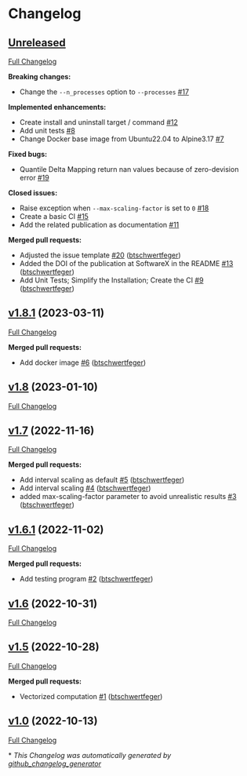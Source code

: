 # Changelog

## [Unreleased](https://github.com/btschwertfeger/BiasAdjustCXX/tree/HEAD)

[Full Changelog](https://github.com/btschwertfeger/BiasAdjustCXX/compare/v1.8.1...HEAD)

**Breaking changes:**

- Change the `--n_processes` option to `--processes`  [\#17](https://github.com/btschwertfeger/BiasAdjustCXX/issues/17)

**Implemented enhancements:**

- Create install and uninstall target / command [\#12](https://github.com/btschwertfeger/BiasAdjustCXX/issues/12)
- Add unit tests [\#8](https://github.com/btschwertfeger/BiasAdjustCXX/issues/8)
- Change Docker base image from Ubuntu22.04 to Alpine3.17 [\#7](https://github.com/btschwertfeger/BiasAdjustCXX/issues/7)

**Fixed bugs:**

- Quantile Delta Mapping return nan values because of zero-devision error [\#19](https://github.com/btschwertfeger/BiasAdjustCXX/issues/19)

**Closed issues:**

- Raise exception when `--max-scaling-factor` is set to `0`  [\#18](https://github.com/btschwertfeger/BiasAdjustCXX/issues/18)
- Create a basic CI [\#15](https://github.com/btschwertfeger/BiasAdjustCXX/issues/15)
- Add the related publication as documentation   [\#11](https://github.com/btschwertfeger/BiasAdjustCXX/issues/11)

**Merged pull requests:**

- Adjusted the issue template [\#20](https://github.com/btschwertfeger/BiasAdjustCXX/pull/20) ([btschwertfeger](https://github.com/btschwertfeger))
- Added the DOI of the publication at SoftwareX in the README [\#13](https://github.com/btschwertfeger/BiasAdjustCXX/pull/13) ([btschwertfeger](https://github.com/btschwertfeger))
- Add Unit Tests; Simplify the Installation; Create the CI [\#9](https://github.com/btschwertfeger/BiasAdjustCXX/pull/9) ([btschwertfeger](https://github.com/btschwertfeger))

## [v1.8.1](https://github.com/btschwertfeger/BiasAdjustCXX/tree/v1.8.1) (2023-03-11)

[Full Changelog](https://github.com/btschwertfeger/BiasAdjustCXX/compare/v1.8...v1.8.1)

**Merged pull requests:**

- Add docker image [\#6](https://github.com/btschwertfeger/BiasAdjustCXX/pull/6) ([btschwertfeger](https://github.com/btschwertfeger))

## [v1.8](https://github.com/btschwertfeger/BiasAdjustCXX/tree/v1.8) (2023-01-10)

[Full Changelog](https://github.com/btschwertfeger/BiasAdjustCXX/compare/v1.7...v1.8)

## [v1.7](https://github.com/btschwertfeger/BiasAdjustCXX/tree/v1.7) (2022-11-16)

[Full Changelog](https://github.com/btschwertfeger/BiasAdjustCXX/compare/v1.6.1...v1.7)

**Merged pull requests:**

- Add interval scaling as default [\#5](https://github.com/btschwertfeger/BiasAdjustCXX/pull/5) ([btschwertfeger](https://github.com/btschwertfeger))
- Add interval scaling [\#4](https://github.com/btschwertfeger/BiasAdjustCXX/pull/4) ([btschwertfeger](https://github.com/btschwertfeger))
- added max-scaling-factor parameter to avoid unrealistic results [\#3](https://github.com/btschwertfeger/BiasAdjustCXX/pull/3) ([btschwertfeger](https://github.com/btschwertfeger))

## [v1.6.1](https://github.com/btschwertfeger/BiasAdjustCXX/tree/v1.6.1) (2022-11-02)

[Full Changelog](https://github.com/btschwertfeger/BiasAdjustCXX/compare/v1.6...v1.6.1)

**Merged pull requests:**

- Add testing program [\#2](https://github.com/btschwertfeger/BiasAdjustCXX/pull/2) ([btschwertfeger](https://github.com/btschwertfeger))

## [v1.6](https://github.com/btschwertfeger/BiasAdjustCXX/tree/v1.6) (2022-10-31)

[Full Changelog](https://github.com/btschwertfeger/BiasAdjustCXX/compare/v1.5...v1.6)

## [v1.5](https://github.com/btschwertfeger/BiasAdjustCXX/tree/v1.5) (2022-10-28)

[Full Changelog](https://github.com/btschwertfeger/BiasAdjustCXX/compare/v1.0...v1.5)

**Merged pull requests:**

- Vectorized computation [\#1](https://github.com/btschwertfeger/BiasAdjustCXX/pull/1) ([btschwertfeger](https://github.com/btschwertfeger))

## [v1.0](https://github.com/btschwertfeger/BiasAdjustCXX/tree/v1.0) (2022-10-13)

[Full Changelog](https://github.com/btschwertfeger/BiasAdjustCXX/compare/d9cd18f57ada1713f00f3600aed5b9d2f38f4d45...v1.0)



\* *This Changelog was automatically generated by [github_changelog_generator](https://github.com/github-changelog-generator/github-changelog-generator)*
